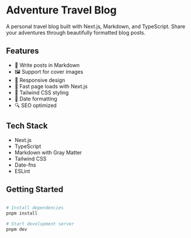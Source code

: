 # Adventure Travel Blog

A personal travel blog built with Next.js, Markdown, and TypeScript. Share your adventures through beautifully formatted blog posts.

## Features

- 📝 Write posts in Markdown
- 🖼 Support for cover images
- 📱 Responsive design
- 🚀 Fast page loads with Next.js
- 🎨 Tailwind CSS styling
- 📅 Date formatting
- 🔍 SEO optimized

## Tech Stack

- Next.js
- TypeScript
- Markdown with Gray Matter
- Tailwind CSS
- Date-fns
- ESLint

## Getting Started

```bash

# Install dependencies
pnpm install

# Start development server
pnpm dev
